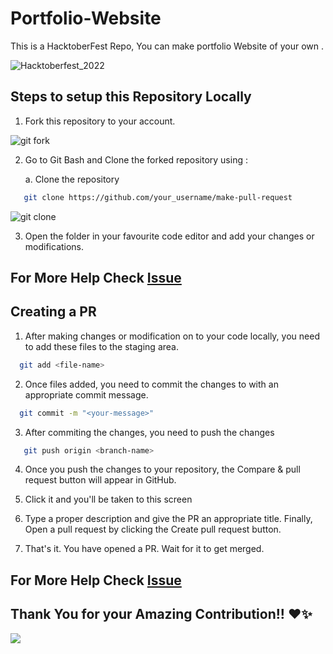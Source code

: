 # Portfolio-Website
This is a HacktoberFest Repo, You can make portfolio Website of your own .

![Hacktoberfest_2022](https://user-images.githubusercontent.com/60399486/193461767-fe8144b3-a482-48bb-9cfa-6ba66e55969a.jpg)


## Steps to setup this Repository Locally

  1. Fork this repository to your account.

![git fork](https://user-images.githubusercontent.com/64047505/135498343-0aeafc10-ceaa-43fa-80c8-27fa009e9137.png)



  2. Go to Git Bash and Clone the forked repository using :
       
       a. Clone the repository
```bash
   git clone https://github.com/your_username/make-pull-request
```

![git clone](https://user-images.githubusercontent.com/64047505/135498383-922ed53d-71a1-4489-93db-992e06cf4e9f.png)



 3. Open the folder in your favourite code editor and add your changes or modifications.


## For More Help Check [Issue](https://github.com/BlackTimber-Labs/Portfolio-Website/issues/1)

 
## Creating a PR 
 
 1. After making changes or modification on to your code locally, you need to add these files to the staging area.
```bash
  git add <file-name>
```
 2. Once files added, you need to commit the changes to with an appropriate commit message.
```bash
  git commit -m "<your-message>"
```
 3. After commiting the changes, you need to push the changes
```bash
   git push origin <branch-name>
```
 4. Once you push the changes to your repository, the Compare & pull request button will appear in GitHub.

 5. Click it and you'll be taken to this screen

 6. Type a proper description and give the PR an appropriate title. Finally, Open a pull request by clicking the Create pull request button.

 7. That's it. You have opened a PR. Wait for it to get merged.

## For More Help Check [Issue](https://github.com/BlackTimber-Labs/Portfolio-Website/issues/1)


## Thank You for your Amazing Contribution!! ❤️✨

<a href = "https://github.com/BlackTimber-Labs/Portfolio-Website/graphs/contributors">
  <img src = "https://contrib.rocks/image?repo=BlackTimber-Labs/Portfolio-Website"/>
</a>

